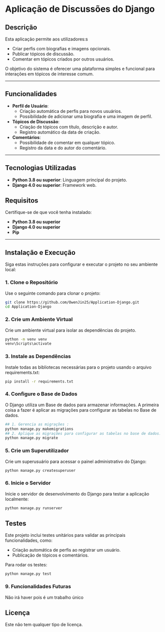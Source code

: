 # Aplicação de Discussões do Django

## Descrição

Esta aplicação permite aos utilizadores:s
- Criar perfis com biografias e imagens opcionais.
- Publicar tópicos de discussão.
- Comentar em tópicos criados por outros usuários.

O objetivo do sistema é oferecer uma plataforma simples e funcional para interações em tópicos de interesse comum.

---

## Funcionalidades

- **Perfil de Usuário**:
  - Criação automática de perfis para novos usuários.
  - Possibilidade de adicionar uma biografia e uma imagem de perfil.
- **Tópicos de Discussão**:
  - Criação de tópicos com título, descrição e autor.
  - Registro automático da data de criação.
- **Comentários**:
  - Possibilidade de comentar em qualquer tópico.
  - Registro da data e do autor do comentário.

---
## Tecnologias Utilizadas

- **Python 3.8 ou superior**: Linguagem principal do projeto.
- **Django 4.0 ou superior**: Framework web.

## Requisitos

Certifique-se de que você tenha instalado:
- **Python 3.8 ou superior**
- **Django 4.0 ou superior**
- **Pip** 

---

## Instalação e Execução

Siga estas instruções para configurar e executar o projeto no seu ambiente local:

### **1. Clone o Repositório**
Use o seguinte comando para clonar o projeto:
```bash
git clone https://github.com/OwenJin25/Application-Django.git
cd Application-Django
```
### **2. Crie um Ambiente Virtual**

Crie um ambiente virtual para isolar as dependências do projeto.
```bash
python -m venv venv
venv\Scripts\activate
```

### **3. Instale as Dependências**

Instale todas as bibliotecas necessárias para o projeto usando o arquivo requirements.txt:
```bash
pip install -r requirements.txt
```
### **4. Configure o Base de Dados**

O Django utiliza um Base de dados para armazenar informações. A primeira coisa a fazer é aplicar as migrações para configurar as tabelas no Base de dados.
```bash
## 1. Gerencia as migrações :
python manage.py makemigrations
## 2. Aplique as migrações para configurar as tabelas no base de dados:
python manage.py migrate
```
### **5. Crie um Superutilizador**
Crie um superusuário para acessar o painel administrativo do Django:

```bash
python manage.py createsuperuser
```

### **6. Inicie o Servidor**
Inicie o servidor de desenvolvimento do Django para testar a aplicação localmente:

```bash
python manage.py runserver
```

## Testes

Este projeto inclui testes unitários para validar as principais funcionalidades, como:
- Criação automática de perfis ao registrar um usuário.
- Publicação de tópicos e comentários.

Para rodar os testes:
```bash
python manage.py test
```
### **9. Funcionalidades Futuras**

Não irá haver pois é um trabalho único

## Licença

Este não tem qualquer tipo de licença.
